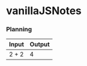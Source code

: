 # vanillaJSNotes

### Planning

| Input      | Output     |
| ---------- | ---------- |
| 2 + 2      | 4          |
